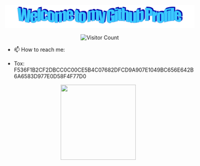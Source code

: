 <!-- "Hero" Header -->
<div align="center">
  <img src="https://raw.githubusercontent.com/Spectral-Source/Spectral-Source/main/images/welcome.png" style="max-width: 100%;" alt="Welcome to my Github Profile" />

  ![Visitor Count](https://profile-counter.glitch.me/Spectral-Source/count.svg)  

</div>

- 📫 How to reach me:
* Tox: F536F1B2CF2DBCC0C00CE5B4C07682DFCD9A907E1049BC656E642B6A6583D977E0D58F4F77D0
<div align="center">
    <img src="https://github.com/Spectral-Source/Spectral-Source/assets/137928993/3137ca9c-36e8-4631-bb98-1ff90304ba2c" width="200" height="200"> ‎ ‎‎
</div>


  


<!---
Spectral-Source/Spectral-Source is a ✨ special ✨ repository because its `README.md` (this file) appears on your GitHub profile.
You can click the Preview link to take a look at your changes.
--->


